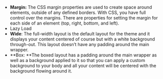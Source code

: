 * **Margin:** The CSS margin properties are used to create space around elements, outside of any defined borders. With CSS, you have full control over the margins. There are properties for setting the margin for each side of an element \(top, right, bottom, and left\).
* Lazy Load
* **Wide**: The full-width layout is the default layout for the theme and it displays your content centered of course but with a white background through-out. This layout doesn’t have any padding around the main wrapper.
* **Box: **The boxed layout has a padding around the main wrapper as well as a background applied to it so that you can apply a custom background to your body and all your content will be centered with the background flowing around it.



